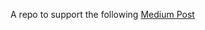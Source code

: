 A repo to support the following [Medium Post](https://stevenpcurtis.medium.com/your-own-subscript-in-swift-5ac0a87410af)
